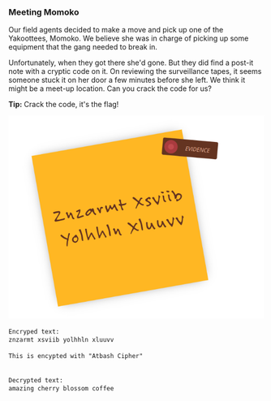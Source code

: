 ### Meeting Momoko

Our field agents decided to make a move and pick up one of the Yakoottees, Momoko. We believe she was in charge of picking up some equipment that the gang needed to break in.

Unfortunately, when they got there she'd gone. But they did find a post-it note with a cryptic code on it. On reviewing the surveillance tapes, it seems someone stuck it on her door a few minutes before she left. We think it might be a meet-up location. Can you crack the code for us?

**Tip:** Crack the code, it's the flag!

![image](img/c03image.png)

```
Encryped text:
znzarmt xsviib yolhhln xluuvv

This is encypted with "Atbash Cipher"


Decrypted text:
amazing cherry blossom coffee
```